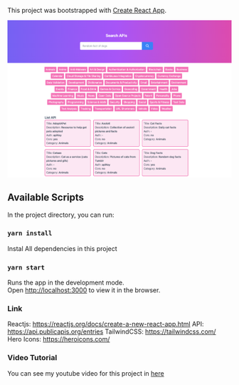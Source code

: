 This project was bootstrapped with [Create React App](https://github.com/facebook/create-react-app).

![Project Preview](./src/ApiForFun.png)

## Available Scripts

In the project directory, you can run:

### `yarn install`

Instal All dependencies in this project

### `yarn start`

Runs the app in the development mode.<br />
Open [http://localhost:3000](http://localhost:3000) to view it in the browser.

### Link

Reactjs: https://reactjs.org/docs/create-a-new-react-app.html
API: https://api.publicapis.org/entries
TailwindCSS: https://tailwindcss.com/
Hero Icons: https://heroicons.com/

### Video Tutorial

You can see my youtube video for this project in [here](https://youtu.be/dBlTs-3yc84)